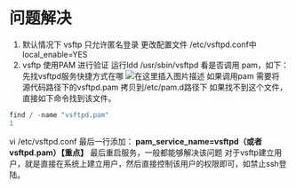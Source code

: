 # 问题解决

1. 默认情况下 vsftp 只允许匿名登录 更改配置文件 /etc/vsftpd.conf中 local_enable=YES
2. vsftp 使用PAM 进行验证 运行ldd /usr/sbin/vsftpd 看是否调用 pam，如下：先找vsftpd服务快捷方式在哪
   ![在这里插入图片描述](问题解决.assets/watermark,type_ZmFuZ3poZW5naGVpdGk,shadow_10,text_aHR0cHM6Ly9ibG9nLmNzZG4ubmV0L3Z2Y2J2dg==,size_16,color_FFFFFF,t_70#pic_center.png)
   如果调用pam 需要将 源代码路径下的vsftpd.pam 拷贝到/etc/pam.d路径下
   如果找不到这个文件，直接如下命令找到该文件。

```java
find / -name "vsftpd.pam"
1
```

vi /etc/vsftpd.conf 最后一行添加：
**pam_service_name=vsftpd（或者vsftpd.pam）【重点】**
最后重启服务，一般都能够解决该问题
对于vsftp建立用户，就是直接在系统上建立用户，然后直接控制该用户的权限即可，如禁止ssh登陆。
